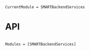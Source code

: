 ```@meta
CurrentModule = SMARTBackendServices
```

# API

```@index
```

```@autodocs
Modules = [SMARTBackendServices]
```
